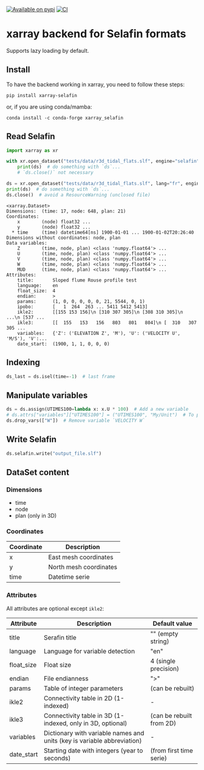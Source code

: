 [![Available on pypi](https://img.shields.io/pypi/v/xarray-selafin.svg)](https://pypi.python.org/pypi/xarray-selafin/)
[![CI](https://github.com/oceanmodeling/xarray-selafin/actions/workflows/run_tests.yml/badge.svg)](https://github.com/oceanmodeling/xarray-selafin/actions/workflows/run_tests.yml)

# xarray backend for Selafin formats

Supports lazy loading by default.

## Install

To have the backend working in xarray, you need to follow these steps:

```
pip install xarray-selafin
```

or, if you are using conda/mamba:

```
conda install -c conda-forge xarray_selafin
```

## Read Selafin

```python
import xarray as xr

with xr.open_dataset("tests/data/r3d_tidal_flats.slf", engine="selafin") as ds:
    print(ds)  # do something with `ds`...
    # `ds.close()` not necessary

ds = xr.open_dataset("tests/data/r3d_tidal_flats.slf", lang="fr", engine="selafin")  # if variables are in French
print(ds)  # do something with `ds`...
ds.close()  # avoid a ResourceWarning (unclosed file)
```

```
<xarray.Dataset>
Dimensions:  (time: 17, node: 648, plan: 21)
Coordinates:
    x        (node) float32 ...
    y        (node) float32 ...
  * time     (time) datetime64[ns] 1900-01-01 ... 1900-01-02T20:26:40
Dimensions without coordinates: node, plan
Data variables:
    Z        (time, node, plan) <class 'numpy.float64'> ...
    U        (time, node, plan) <class 'numpy.float64'> ...
    V        (time, node, plan) <class 'numpy.float64'> ...
    W        (time, node, plan) <class 'numpy.float64'> ...
    MUD      (time, node, plan) <class 'numpy.float64'> ...
Attributes:
    title:       Sloped flume Rouse profile test
    language:    en
    float_size:  4
    endian:      >
    params:      (1, 0, 0, 0, 0, 0, 21, 5544, 0, 1)
    ipobo:       [   1  264  263 ... 5411 5412 5413]
    ikle2:       [[155 153 156]\n [310 307 305]\n [308 310 305]\n ...\n [537 ...
    ikle3:       [[  155   153   156   803   801   804]\n [  310   307   305 ...
    variables:   {'Z': ('ELEVATION Z', 'M'), 'U': ('VELOCITY U', 'M/S'), 'V':...
    date_start:  (1900, 1, 1, 0, 0, 0)
```

## Indexing

```python
ds_last = ds.isel(time=-1)  # last frame
```

## Manipulate variables

```python
ds = ds.assign(UTIMES100=lambda x: x.U * 100)  # Add a new variable
# ds.attrs["variables"]["UTIMES100"] = ("UTIMES100", "My/Unit")  # To provide variable name and unit (optional)
ds.drop_vars(["W"])  # Remove variable `VELOCITY W`
```

## Write Selafin

```python
ds.selafin.write("output_file.slf")
```

## DataSet content

### Dimensions
* time
* node
* plan (only in 3D)

### Coordinates

| Coordinate | Description            |
|------------|------------------------|
| x          | East mesh coordinates  |
| y          | North mesh coordinates |
| time       | Datetime serie         |

### Attributes

All attributes are optional except `ikle2`:

| Attribute  | Description                                                             | Default value            |
|------------|-------------------------------------------------------------------------|--------------------------|
| title      | Serafin title                                                           | "" (empty string)        |
| language   | Language for variable detection                                         | "en"                     |
| float_size | Float size                                                              | 4 (single precision)     |
| endian     | File endianness                                                         | ">"                      |
| params     | Table of integer parameters                                             | (can be rebuilt)         |
| ikle2      | Connectivity table in 2D (1-indexed)                                    | -                        |
| ikle3      | Connectivity table in 3D (1-indexed, only in 3D, optional)              | (can be rebuilt from 2D) |
| variables  | Dictionary with variable names and units (key is variable abbreviation) | -                        |
| date_start | Starting date with integers (year to seconds)                           | (from first time serie)  |
